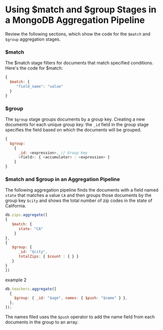 # Using $match and $group Stages in a MongoDB Aggregation Pipeline

Review the following sections, which show the code for the `$match` and `$group` aggregation stages.

### $match

The $match stage filters for documents that match specified conditions. Here's the code for $match:

```javascript
{
  $match: {
     "field_name": "value"
  }
}
```

### $group

The `$group` stage groups documents by a group key. Creating a new documents for each unique group key.
the `_id` field in the group stage specifies the field based on which the documents will be grouped.

```javascript
{
  $group:
    {
      _id: <expression>, // Group key
      <field>: { <accumulator> : <expression> }
    }
}
```

### $match and $group in an Aggregation Pipeline

The following aggregation pipeline finds the documents with a field named `state` that matches a value `CA` and then groups those documents by the group key `$city` and shows the total number of zip codes in the state of California.

```JavaScript
db.zips.aggregate([
{
   $match: {
      state: "CA"
    }
},
{
   $group: {
      _id: "$city",
      totalZips: { $count : { } }
   }
}
])
```

example 2

```javascript
db.teachers.aggregate([
  {
    $group: { _id: "$age", names: { $push: "$name" } },
  },
]);
```

 The names filed uses the `$push` operator to add the name field from each documents in the group to an array.